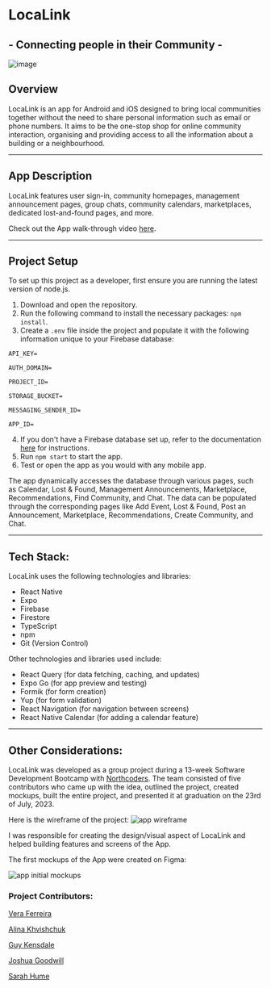 # LocaLink
## - Connecting people in their Community -

![image](https://github.com/GuyKensdale/Local-Link/assets/124263674/a71e0083-7699-479f-9251-4742bd6abf2a)

## Overview
LocaLink is an app for Android and iOS designed to bring local communities together without the need to share personal information such as email or phone numbers. It aims to be the one-stop shop for online community interaction, organising and providing access to all the information about a building or a neighbourhood.

----
## App Description
LocaLink features user sign-in, community homepages, management announcement pages, group chats, community calendars, marketplaces, dedicated lost-and-found pages, and more.

Check out the App walk-through video [here](https://youtu.be/wKhwUYicCyw).

----

## Project Setup

To set up this project as a developer, first ensure you are running the latest version of node.js. 

1. Download and open the repository.
2. Run the following command to install the necessary packages: `npm install`.
3. Create a `.env` file inside the project and populate it with the following information unique to your Firebase database:


```API_KEY=```

```AUTH_DOMAIN=```

```PROJECT_ID=```

```STORAGE_BUCKET=```

```MESSAGING_SENDER_ID=```

```APP_ID=```

4. If you don't have a Firebase database set up, refer to the documentation [here](https://firebase.google.com/docs/database) for instructions.
5. Run `npm start` to start the app.
6. Test or open the app as you would with any mobile app.


The app dynamically accesses the database through various pages, such as Calendar, Lost & Found, Management Announcements, Marketplace, Recommendations, Find Community, and Chat. The data can be populated through the corresponding pages like Add Event, Lost & Found, Post an Announcement, Marketplace, Recommendations, Create Community, and Chat.


---

## Tech Stack:

LocaLink uses the following technologies and libraries:

- React Native
- Expo
- Firebase
- Firestore
- TypeScript
- npm
- Git (Version Control)

Other technologies and libraries used include:
- React Query (for data fetching, caching, and updates)
- Expo Go (for app preview and testing)
- Formik (for form creation)
- Yup (for form validation)
- React Navigation (for navigation between screens)
- React Native Calendar (for adding a calendar feature)

---

## Other Considerations:

LocaLink was developed as a group project during a 13-week Software Development Bootcamp with [Northcoders](https://northcoders.com/). The team consisted of five contributors who came up with the idea, outlined the project, created mockups, built the entire project, and presented it at graduation on the 23rd of July, 2023.

Here is the wireframe of the project:
![app wireframe](https://github.com/veramferreira/LocaLink/blob/main/assets/localink-wireframe.png?raw=true)

I was responsible for creating the design/visual aspect of LocaLink and helped building features and screens of the App.

The first mockups of the App were created on Figma:

![app initial mockups](https://github.com/veramferreira/LocaLink/blob/main/assets/mockups.png?raw=true)

### Project Contributors:

[Vera Ferreira](https://github.com/veramferreira)

[Alina Khvishchuk](https://github.com/AlinaKhvishchuk)

[Guy Kensdale](https://github.com/GuyKensdale)

[Joshua Goodwill](https://github.com/JoshuaGoodwill)

[Sarah Hume](https://github.com/SarahHume)
